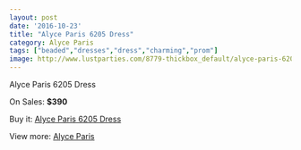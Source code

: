 ```yaml
---
layout: post
date: '2016-10-23'
title: "Alyce Paris 6205 Dress"
category: Alyce Paris
tags: ["beaded","dresses","dress","charming","prom"]
image: http://www.lustparties.com/8779-thickbox_default/alyce-paris-6205-dress.jpg
---
```

Alyce Paris 6205 Dress

On Sales: **$390**
<a href="https://www.lustparties.com/en/alyce-paris/3016-alyce-paris-6205-dress.html"><amp-img layout="responsive" width="600" height="600" src="//www.lustparties.com/8779-thickbox_default/alyce-paris-6205-dress.jpg" alt="Alyce Paris 6205 Dress 0" /></a>
<a href="https://www.lustparties.com/en/alyce-paris/3016-alyce-paris-6205-dress.html"><amp-img layout="responsive" width="600" height="600" src="//www.lustparties.com/8780-thickbox_default/alyce-paris-6205-dress.jpg" alt="Alyce Paris 6205 Dress 1" /></a>

Buy it: [Alyce Paris 6205 Dress](https://www.lustparties.com/en/alyce-paris/3016-alyce-paris-6205-dress.html "Alyce Paris 6205 Dress")

View more: [Alyce Paris](https://www.lustparties.com/en/7-alyce-paris "Alyce Paris")